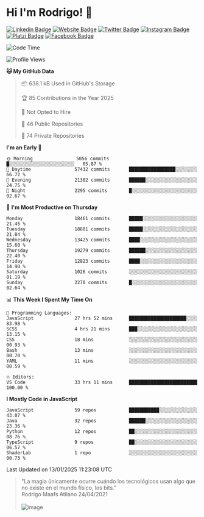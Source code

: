 # Hi I'm Rodrigo! 👋
[![Linkedin Badge](https://img.shields.io/badge/-rmaafs-blue?style=flat&logo=Linkedin&logoColor=white&link=https://www.linkedin.com/in/rmaafs/)](https://www.linkedin.com/in/rmaafs/)
[![Website Badge](https://img.shields.io/badge/-rmaafs.com-0a192f?style=flat&logo=Google-Chrome&logoColor=white&link=https://rmaafs.com)](https://rmaafs.com)
[![Twitter Badge](https://img.shields.io/badge/-@royendero-1ca0f1?style=flat&labelColor=1ca0f1&logo=twitter&logoColor=white&link=https://twitter.com/royendero)](https://twitter.com/royendero)
[![Instagram Badge](https://img.shields.io/badge/-@rmaafs-purple?style=flat&logo=instagram&logoColor=white&link=https://instagram.com/rmaafs/)](https://instagram.com/rmaafs)
[![Platzi Badge](https://img.shields.io/badge/-rmaafs-203845?style=flat&logo=Platzi&logoColor=98CA3F&link=https://platzi.com/p/rmaafs/)](https://platzi.com/p/rmaafs/)
[![Facebook Badge](https://img.shields.io/badge/-rmaafs-046CE4?style=flat&logo=Facebook&logoColor=white&link=https://www.facebook.com/rmaafs/)](https://www.facebook.com/rmaafs/)

<!--START_SECTION:waka-->
![Code Time](http://img.shields.io/badge/Code%20Time-3%2C221%20hrs%2026%20mins-blue)

![Profile Views](http://img.shields.io/badge/Profile%20Views-0-blue)

**🐱 My GitHub Data** 

> 📦 638.1 kB Used in GitHub's Storage 
 > 
> 🏆 85 Contributions in the Year 2025
 > 
> 🚫 Not Opted to Hire
 > 
> 📜 46 Public Repositories 
 > 
> 🔑 74 Private Repositories 
 > 
**I'm an Early 🐤** 

```text
🌞 Morning                5056 commits        █░░░░░░░░░░░░░░░░░░░░░░░░   05.87 % 
🌆 Daytime                57432 commits       █████████████████░░░░░░░░   66.72 % 
🌃 Evening                21302 commits       ██████░░░░░░░░░░░░░░░░░░░   24.75 % 
🌙 Night                  2295 commits        █░░░░░░░░░░░░░░░░░░░░░░░░   02.67 % 
```
📅 **I'm Most Productive on Thursday** 

```text
Monday                   18461 commits       █████░░░░░░░░░░░░░░░░░░░░   21.45 % 
Tuesday                  18801 commits       █████░░░░░░░░░░░░░░░░░░░░   21.84 % 
Wednesday                13425 commits       ████░░░░░░░░░░░░░░░░░░░░░   15.60 % 
Thursday                 19279 commits       ██████░░░░░░░░░░░░░░░░░░░   22.40 % 
Friday                   12823 commits       ████░░░░░░░░░░░░░░░░░░░░░   14.90 % 
Saturday                 1026 commits        ░░░░░░░░░░░░░░░░░░░░░░░░░   01.19 % 
Sunday                   2270 commits        █░░░░░░░░░░░░░░░░░░░░░░░░   02.64 % 
```


📊 **This Week I Spent My Time On** 

```text
💬 Programming Languages: 
JavaScript               27 hrs 52 mins      █████████████████████░░░░   83.98 % 
SCSS                     4 hrs 21 mins       ███░░░░░░░░░░░░░░░░░░░░░░   13.15 % 
CSS                      18 mins             ░░░░░░░░░░░░░░░░░░░░░░░░░   00.93 % 
Bash                     13 mins             ░░░░░░░░░░░░░░░░░░░░░░░░░   00.70 % 
YAML                     11 mins             ░░░░░░░░░░░░░░░░░░░░░░░░░   00.59 % 

🔥 Editors: 
VS Code                  33 hrs 11 mins      █████████████████████████   100.00 % 
```

**I Mostly Code in JavaScript** 

```text
JavaScript               59 repos            ███████████░░░░░░░░░░░░░░   43.07 % 
Java                     32 repos            ██████░░░░░░░░░░░░░░░░░░░   23.36 % 
Python                   12 repos            ██░░░░░░░░░░░░░░░░░░░░░░░   08.76 % 
TypeScript               9 repos             ██░░░░░░░░░░░░░░░░░░░░░░░   06.57 % 
ShaderLab                1 repo              ░░░░░░░░░░░░░░░░░░░░░░░░░   00.73 % 
```




 Last Updated on 13/01/2025 11:23:08 UTC
<!--END_SECTION:waka-->

> "La magia únicamente ocurre cuándo los tecnológicos usan algo que no existe en el mundo físico, los bits."<br>
>  Rodrigo Maafs Atilano 24/04/2021
<br><br>
![image](https://user-images.githubusercontent.com/47652130/116024039-ff6eb680-a612-11eb-8b42-290c8922697e.png)
